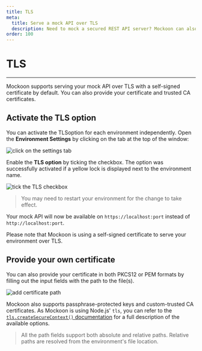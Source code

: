 ```yaml
---
title: TLS
meta:
  title: Serve a mock API over TLS
  description: Need to mock a secured REST API server? Mockoon can also do this by serving over TLS with a self-signed certificate
order: 100
---
```


# TLS

---

Mockoon supports serving your mock API over TLS with a self-signed certificate by default. You can also provide your certificate and trusted CA certificates.

## Activate the TLS option

You can activate the TLSoption for each environment independently. Open the **Environment Settings** by clicking on the tab at the top of the window:

![click on the settings tab](/images/docs/v1.17.0/open-environment-settings.png)

Enable the **TLS option** by ticking the checkbox. The option was successfully activated if a yellow lock is displayed next to the environment name.

![tick the TLS checkbox](/images/docs/v1.17.0/enable-tls.png)

> You may need to restart your environment for the change to take effect.

Your mock API will now be available on `https://localhost:port` instead of `http://localhost:port`.

Please note that Mockoon is using a self-signed certificate to serve your environment over TLS.

## Provide your own certificate

You can also provide your certificate in both PKCS12 or PEM formats by filling out the input fields with the path to the file(s).

![add certificate path](/images/docs/v1.17.0/enable-tls-custom-certificate.png)

Mockoon also supports passphrase-protected keys and custom-trusted CA certificates. As Mockoon is using Node.js' `tls`, you can refer to the [`tls.createSecureContext()` documentation](https://nodejs.org/dist/latest-v16.x/docs/api/tls.html#tlscreatesecurecontextoptions) for a full description of the available options.

> All the path fields support both absolute and relative paths. Relative paths are resolved from the environment's file location.
